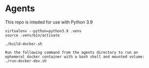 # Agents

This repo is inteded for use with Python 3.9

```
virtualenv --python=python3.9 .venv
source .venv/bin/activate
```

```
./build-docker.sh

Run the following command from the agents directory to run an ephemeral docker container with a bash shell and mounted volume:
./run-docker-dev.sh
```
